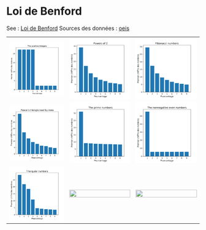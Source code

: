 # Loi de Benford

See : <a href=https://fr.wikipedia.org/wiki/Loi_de_Benford>Loi de Benford</a>
Sources des données : <a href=https://oeis.org/>oeis</a>

<table style="border:none;">
  <tr>
    <td style="border:none;">
      <img width="100%" height="100%" src="./plots/The positive integers.svg">
    </td>
    <td style="border:none;">
      <img width="100%" height="100%" src="./plots/Powers of 2.svg">
    </td>
    <td style="border:none;">
      <img width="100%" height="100%" src="./plots/Fibonacci numbers.svg">
    </td>
  </tr>
  <tr>
    <td style="border:none;">
      <img width="100%" height="100%" src="./plots/Pascal's triangle read by rows.svg">
    </td>
    <td style="border:none;">
      <img width="100%" height="100%" src="./plots/The prime numbers.svg">
    </td>
    <td style="border:none;">
      <img width="100%" height="100%" src="./plots/The nonnegative even numbers.svg">
    </td>
  </tr>

  <tr>
    <td style="border:none;">
      <img width="100%" height="100%" src="./plots/Triangular numbers.svg">
    </td>
    <td style="border:none;">
      <img width="100%" height="100%" src="./plots/x.svg">
    </td>
    <td style="border:none;">
      <img width="100%" height="100%" src="./plots/x.svg">
    </td>
  </tr>
  
</table>